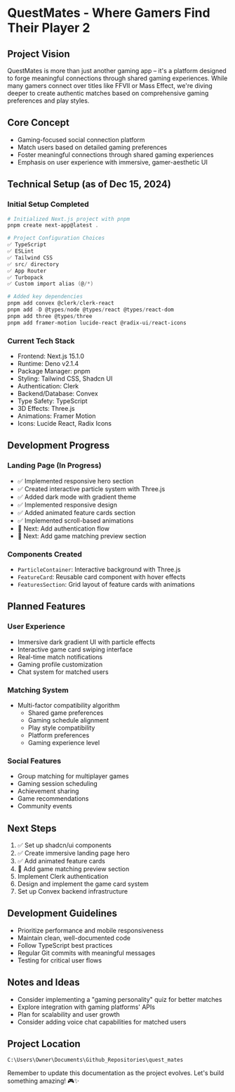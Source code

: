# QuestMates - Where Gamers Find Their Player 2

## Project Vision

QuestMates is more than just another gaming app – it's a platform designed to forge meaningful connections through shared gaming experiences. While many gamers connect over titles like FFVII or Mass Effect, we're diving deeper to create authentic matches based on comprehensive gaming preferences and play styles.

## Core Concept

- Gaming-focused social connection platform
- Match users based on detailed gaming preferences
- Foster meaningful connections through shared gaming experiences
- Emphasis on user experience with immersive, gamer-aesthetic UI

## Technical Setup (as of Dec 15, 2024)

### Initial Setup Completed

```powershell
# Initialized Next.js project with pnpm
pnpm create next-app@latest .

# Project Configuration Choices
✅ TypeScript
✅ ESLint
✅ Tailwind CSS
✅ src/ directory
✅ App Router
✅ Turbopack
✅ Custom import alias (@/*)

# Added key dependencies
pnpm add convex @clerk/clerk-react
pnpm add -D @types/node @types/react @types/react-dom
pnpm add three @types/three
pnpm add framer-motion lucide-react @radix-ui/react-icons
```

### Current Tech Stack

- Frontend: Next.js 15.1.0
- Runtime: Deno v2.1.4
- Package Manager: pnpm
- Styling: Tailwind CSS, Shadcn UI
- Authentication: Clerk
- Backend/Database: Convex
- Type Safety: TypeScript
- 3D Effects: Three.js
- Animations: Framer Motion
- Icons: Lucide React, Radix Icons

## Development Progress

### Landing Page (In Progress)

- ✅ Implemented responsive hero section
- ✅ Created interactive particle system with Three.js
- ✅ Added dark mode with gradient theme
- ✅ Implemented responsive design
- ✅ Added animated feature cards section
- ✅ Implemented scroll-based animations
- 🔄 Next: Add authentication flow
- 🔄 Next: Add game matching preview section

### Components Created

- `ParticleContainer`: Interactive background with Three.js
- `FeatureCard`: Reusable card component with hover effects
- `FeaturesSection`: Grid layout of feature cards with animations

## Planned Features

### User Experience

- Immersive dark gradient UI with particle effects
- Interactive game card swiping interface
- Real-time match notifications
- Gaming profile customization
- Chat system for matched users

### Matching System

- Multi-factor compatibility algorithm
  - Shared game preferences
  - Gaming schedule alignment
  - Play style compatibility
  - Platform preferences
  - Gaming experience level

### Social Features

- Group matching for multiplayer games
- Gaming session scheduling
- Achievement sharing
- Game recommendations
- Community events

## Next Steps

1. ✅ Set up shadcn/ui components
2. ✅ Create immersive landing page hero
3. ✅ Add animated feature cards
4. 🔄 Add game matching preview section
5. Implement Clerk authentication
6. Design and implement the game card system
7. Set up Convex backend infrastructure

## Development Guidelines

- Prioritize performance and mobile responsiveness
- Maintain clean, well-documented code
- Follow TypeScript best practices
- Regular Git commits with meaningful messages
- Testing for critical user flows

## Notes and Ideas

- Consider implementing a "gaming personality" quiz for better matches
- Explore integration with gaming platforms' APIs
- Plan for scalability and user growth
- Consider adding voice chat capabilities for matched users

## Project Location

`C:\Users\Owner\Documents\Github_Repositories\quest_mates`

Remember to update this documentation as the project evolves. Let's build something amazing! 🎮✨
